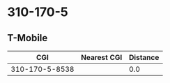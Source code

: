 # 310-170-5
## T-Mobile


| CGI | Nearest CGI | Distance |
|-----|-------------|----------|
| 310-170-5-8538 |  | 0.0 |
